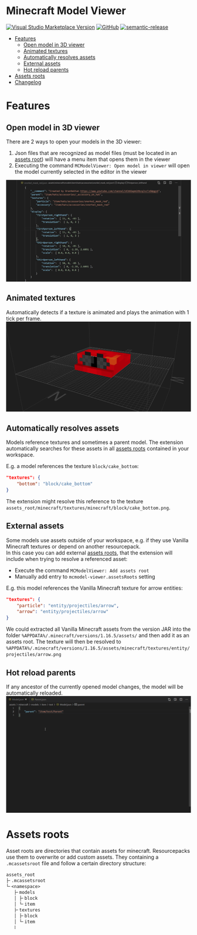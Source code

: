 # Minecraft Model Viewer
[![Visual Studio Marketplace Version](https://img.shields.io/visual-studio-marketplace/v/Oran9eutan.mcmodel-viewer?logo=visual-studio-code)](https://marketplace.visualstudio.com/items?itemName=Oran9eutan.mcmodel-viewer)
[![GitHub](https://img.shields.io/github/license/mcbeet/vscode-beet)](https://raw.githubusercontent.com/mcbeet/vscode-beet/main/LICENSE)
[![semantic-release](https://img.shields.io/badge/%20%20%F0%9F%93%A6%F0%9F%9A%80-semantic--release-e10079.svg)](https://github.com/semantic-release/semantic-release)


- [Features](#Features)
    - [Open model in 3D viewer](#Open-model-in-3D-viewer)
    - [Animated textures](#Animated-textures)
    - [Automatically resolves assets](#Automatically-resolves-assets)
    - [External assets](#External-assets)
    - [Hot reload parents](#Hot-reload-parents)
- [Assets roots](#Assets-roots)
- [Changelog](https://github.com/OrangeUtan/vscode-mcmodel-viewer/blob/main/CHANGELOG.md)

# Features
## Open model in 3D viewer
There are 2 ways to open your models in the 3D viewer:
1. Json files that are recognized as model files (must be located in an [assets root](#Assets-roots)) will have a menu item that opens them in the viewer
2. Executing the command `MCModelViewer: Open model in viewer` will open the model currently selected in the editor in the viewer

![](https://raw.githubusercontent.com/OrangeUtan/vscode-mcmodel-viewer/main/images/demos/open_in_viewer.gif)

## Animated textures
Automatically detects if a texture is animated and plays the animation with 1 tick per frame.
![](https://raw.githubusercontent.com/OrangeUtan/vscode-mcmodel-viewer/main/images/demos/animated_texture.gif)

## Automatically resolves assets
Models reference textures and sometimes a parent model. The extension automatically searches for these assets in all [assets roots](#Assets-roots) contained in your workspace. <br>

E.g. a model references the texture `block/cake_bottom`:
```json
"textures": {
    "bottom": "block/cake_bottom"
}
```
 The extension might resolve this reference to the texture `assets_root/minecraft/textures/minecraft/block/cake_bottom.png`.

## External assets
Some models use assets outside of your workspace, e.g. if they use Vanilla Minecraft textures or depend on another resourcepack.<br>
In this case you can add external [assets roots](#Assets-roots), that the extension will include when trying to resolve a referenced asset:
- Execute the command `MCModelViewer: Add assets root`
- Manually add entry to `mcmodel-viewer.assetsRoots` setting

E.g. this model references the Vanilla Minecraft texture for arrow entities:
```json
"textures": {
    "particle": "entity/projectiles/arrow",
    "arrow": "entity/projectiles/arrow"
}
```
We could extracted all Vanilla Minecraft assets from the version JAR into the folder `%APPDATA%/.minecraft/versions/1.16.5/assets/` and then add it as an assets root. The texture will then be resolved to `%APPDATA%/.minecraft/versions/1.16.5/assets/minecraft/textures/entity/projectiles/arrow.png`

## Hot reload parents
If any ancestor of the currently opened model changes, the model will be automatically reloaded.
![](https://raw.githubusercontent.com/OrangeUtan/vscode-mcmodel-viewer/main/images/demos/hot_reload_parent.gif)

# Assets roots
Asset roots are directories that contain assets for minecraft. Resourcepacks use them to overwrite or add custom assets. They containing a `.mcassetsroot` file and follow a certain directory structure:
```
assets_root
├╴.mcassetsroot
└╴<namespace>
   ├╴models
   │ ├╴block
   │ └╴item
   ├╴textures
   │ ├╴block
   │ └╴item
   ⠇
```